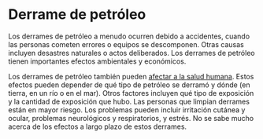 Derrame de petróleo
===================


Los derrames de petróleo a menudo ocurren debido a accidentes, cuando las personas cometen errores o equipos se descomponen. Otras causas incluyen desastres naturales o actos deliberados. Los derrames de petróleo tienen importantes efectos ambientales y económicos.


Los derrames de petróleo también pueden [afectar a la salud humana](https://medlineplus.gov/spanish/environmentalhealth.html). Estos efectos pueden depender de qué tipo de petróleo se derramó y dónde (en tierra, en un río o en el mar). Otros factores incluyen qué tipo de exposición y la cantidad de exposición que hubo. Las personas que limpian derrames están en mayor riesgo. Los problemas pueden incluir irritación cutánea y ocular, problemas neurológicos y respiratorios, y estrés. No se sabe mucho acerca de los efectos a largo plazo de estos derrames.

